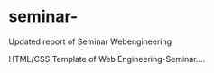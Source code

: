 seminar-
================
Updated report of Seminar Webengineering

HTML/CSS Template of Web Engineering-Seminar....

